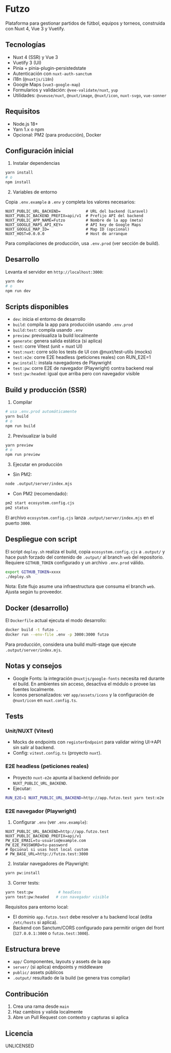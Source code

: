 # Futzo

Plataforma para gestionar partidos de fútbol, equipos y torneos, construida con Nuxt 4, Vue 3 y Vuetify.

## Tecnologías

- Nuxt 4 (SSR) y Vue 3
- Vuetify 3 (UI)
- Pinia + pinia-plugin-persistedstate
- Autenticación con `nuxt-auth-sanctum`
- i18n (`@nuxtjs/i18n`)
- Google Maps (`vue3-google-map`)
- Formularios y validación: `@vee-validate/nuxt`, `yup`
- Utilidades: `@vueuse/nuxt`, `@nuxt/image`, `@nuxt/icon`, `nuxt-svgo`, `vue-sonner`

## Requisitos

- Node.js 18+
- Yarn 1.x o npm
- Opcional: PM2 (para producción), Docker

## Configuración inicial

1) Instalar dependencias

```bash
yarn install
# o
npm install
```

2) Variables de entorno

Copia `.env.example` a `.env` y completa los valores necesarios:

```env
NUXT_PUBLIC_URL_BACKEND=           # URL del backend (Laravel)
NUXT_PUBLIC_BACKEND_PREFIX=api/v1  # Prefijo API del backend
NUXT_PUBLIC_APP_NAME=Futzo         # Nombre de la app (meta)
NUXT_GOOGLE_MAPS_API_KEY=          # API key de Google Maps
NUXT_GOOGLE_MAP_ID=                # Map ID (opcional)
NUXT_HOST=0.0.0.0                  # Host de arranque
```

Para compilaciones de producción, usa `.env.prod` (ver sección de build).

## Desarrollo

Levanta el servidor en `http://localhost:3000`:

```bash
yarn dev
# o
npm run dev
```

## Scripts disponibles

- `dev`: inicia el entorno de desarrollo
- `build`: compila la app para producción usando `.env.prod`
- `build:test`: compila usando `.env`
- `preview`: previsualiza la build localmente
- `generate`: genera salida estática (si aplica)
- `test`: corre Vitest (unit + nuxt UI)
- `test:nuxt`: corre sólo los tests de UI con @nuxt/test-utils (mocks)
- `test:e2e`: corre E2E headless (peticiones reales) con RUN_E2E=1
- `pw:install`: instala navegadores de Playwright
- `test:pw`: corre E2E de navegador (Playwright) contra backend real
- `test:pw:headed`: igual que arriba pero con navegador visible

## Build y producción (SSR)

1) Compilar

```bash
# usa .env.prod automáticamente
yarn build
# o
npm run build
```

2) Previsualizar la build

```bash
yarn preview
# o
npm run preview
```

3) Ejecutar en producción

- Sin PM2:

```bash
node .output/server/index.mjs
```

- Con PM2 (recomendado):

```bash
pm2 start ecosystem.config.cjs
pm2 status
```

El archivo `ecosystem.config.cjs` lanza `.output/server/index.mjs` en el puerto `3000`.

## Despliegue con script

El script `deploy.sh` realiza el build, copia `ecosystem.config.cjs` a `.output/` y hace push forzado del contenido de `.output/` al branch `web` del repositorio. Requiere `GITHUB_TOKEN` configurado y un archivo `.env.prod` válido.

```bash
export GITHUB_TOKEN=xxxx
./deploy.sh
```

Nota: Este flujo asume una infraestructura que consuma el branch `web`. Ajusta según tu proveedor.

## Docker (desarrollo)

El `Dockerfile` actual ejecuta el modo desarrollo:

```bash
docker build -t futzo .
docker run --env-file .env -p 3000:3000 futzo
```

Para producción, considera una build multi-stage que ejecute `.output/server/index.mjs`.

## Notas y consejos

- Google Fonts: la integración `@nuxtjs/google-fonts` necesita red durante el build. En ambientes sin acceso, desactiva el módulo o provee las fuentes localmente.
- Íconos personalizados: ver `app/assets/icons` y la configuración de `@nuxt/icon` en `nuxt.config.ts`.

## Tests

### Unit/NUXT (Vitest)

- Mocks de endpoints con `registerEndpoint` para validar wiring UI→API sin salir al backend.
- Config: `vitest.config.ts` (proyecto `nuxt`).

### E2E headless (peticiones reales)

- Proyecto `nuxt-e2e` apunta al backend definido por `NUXT_PUBLIC_URL_BACKEND`.
- Ejecutar:

```bash
RUN_E2E=1 NUXT_PUBLIC_URL_BACKEND=http://app.futzo.test yarn test:e2e
```

### E2E navegador (Playwright)

1) Configurar `.env` (ver `.env.example`):

```env
NUXT_PUBLIC_URL_BACKEND=http://app.futzo.test
NUXT_PUBLIC_BACKEND_PREFIX=api/v1
PW_E2E_EMAIL=tu-usuario@example.com
PW_E2E_PASSWORD=tu-password
# Opcional si usas host local custom
# PW_BASE_URL=http://futzo.test:3000
```

2) Instalar navegadores de Playwright:

```bash
yarn pw:install
```

3) Correr tests:

```bash
yarn test:pw           # headless
yarn test:pw:headed   # con navegador visible
```

Requisitos para entorno local:
- El dominio `app.futzo.test` debe resolver a tu backend local (edita `/etc/hosts` si aplica).
- Backend con Sanctum/CORS configurado para permitir origen del front (`127.0.0.1:3000` o `futzo.test:3000`).

## Estructura breve

- `app/` Componentes, layouts y assets de la app
- `server/` (si aplica) endpoints y middleware
- `public/` assets públicos
- `.output/` resultado de la build (se genera tras compilar)

## Contribución

1) Crea una rama desde `main`
2) Haz cambios y valida localmente
3) Abre un Pull Request con contexto y capturas si aplica

## Licencia

UNLICENSED
